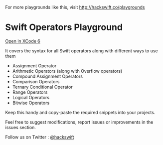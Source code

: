 For more playgrounds like this, visit http://hackswift.co/playgrounds

Swift Operators Playground
==========================
[Open in XCode 6](https://github.com/hackswift/swift-operators-pg/archive/master.zip)

It covers the syntax for all Swift operators along with different ways to use them

* Assignment Operator
* Arithmetic Operators (along with Overflow operators)
* Compound Assignment Operators
* Comparison Operators
* Ternary Conditional Operator
* Range Operators
* Logical Operators
* Bitwise Operators

Keep this handy and copy-paste the required snippets into your projects.

Feel free to suggest modifications, report issues or improvements in the issues section.

Follow us on Twitter : [@hackswift](http://twitter.com/hackswift)
